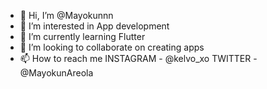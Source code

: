 - 👋 Hi, I’m @Mayokunnn
- 👀 I’m interested in App development
- 🌱 I’m currently learning Flutter
- 💞️ I’m looking to collaborate on creating apps
- 📫 How to reach me 
                  INSTAGRAM - @kelvo_xo
                  TWITTER - @MayokunAreola

<!---
Mayokunnn/Mayokunnn is a ✨ special ✨ repository because its `README.md` (this file) appears on your GitHub profile.
You can click the Preview link to take a look at your changes.
--->
